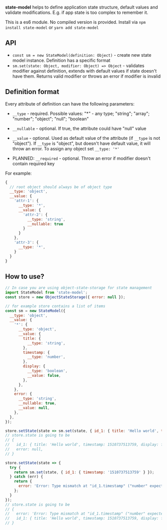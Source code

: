 **state-model** helps to define application state structure, default values and validate modifications. E.g. if app
state is too complex to remember it.

This is a es6 module. No compiled version is provided. Install via `npm install state-model` or `yarn add state-model`

## API

* `const sm = new StateModel(definition: Object)` - create new state model instance. Definition has a specific format
* `sm.set(state: Object, modifier: Object) => Object` - validates modifier against definition, extends with default
  values if state doesn't have them. Returns valid modifier or throws an error if modifier is invalid

## Definition format

Every attribute of definition can have the following parameters:

* `__type` - required. Possible values: "\*" - any type; "string"; "array"; "number"; "object"; "null"; "boolean"
* `__nullable` - optional. If true, the attribute could have "null" value
* `__value` - optional. Used as default value of the attribute (if `__type` is not "object"). If `__type` is "object",
  but doesn't have default value, it will throw an error. To assign any object set `__type: '*'`

* PLANNED: `__required` - optional. Throw an error if modifier doesn't contain required key

For example:

```javascript
{
  // root object should always be of object type
  __type: 'object',
  __value: {
    'attr-1': {
      __type: '*',
      __value: {
        'attr-2': {
          __type: 'string',
          __nullable: true
        }
      }
    },
    'attr-3': {
      __type: '*',
    }
  }
}
```

## How to use?

```javascript
// In case you are using object-state-storage for state management
import StateModel from 'state-model';
const store = new ObjectStateStorage({ error: null });

// for example store contains a list of items
const sm = new StateModel({
  __type: 'object',
  __value: {
    '*': {
      __type: 'object',
      __value: {
        title: {
          __type: 'string',
        },
        timestamp: {
          __type: 'number',
        },
        display: {
          __type: 'boolean',
          __value: false,
        },
      },
    },
    error: {
      __type: 'string',
      __nullable: true,
      __value: null,
    },
  },
});

store.setState(state => sm.set(state, { id_1: { title: 'Hello world', timestamp: 1510737513759 } }));
// store.state is going to be
// {
//   id_1: { title: 'Hello world', timestamp: 1510737513759, display: false },
//   error: null,
// }

store.setState(state => {
  try {
    return sm.set(state, { id_1: { timestamp: '1510737513759' } });
  } catch (err) {
    return {
      error: 'Error: Type mismatch at "id_1.timestamp" ("number" expected, but "string" received)',
    };
  }
});
// store.state is going to be
// {
//   error: 'Error: Type mismatch at "id_1.timestamp" ("number" expected, but "string" received)',
//   id_1: { title: 'Hello world', timestamp: 1510737513759, display: false },
// }
```
